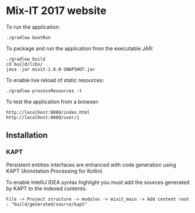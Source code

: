 # Mix-IT 2017 website

To run the application:
```
./gradlew bootRun
```

To package and run the application from the executable JAR:
```
./gradlew build
cd build/libs/
java -jar mixit-1.0.0-SNAPSHOT.jar
```

To enable live reload of static resources:
```
./gradlew processResources -t
```

To test the application from a browser:
```
http://localhost:8080/index.html
http://localhost:8080/user/1
```


## Installation

### KAPT

Persistent entities interfaces are enhanced with code generation using KAPT (Annotation Processing for Kotlin)

To enable IntelliJ IDEA syntax highlight you must add the sources generated by KAPT to the indexed contents: 
  ```
  File -> Project structure -> modules -> mixit_main -> Add content root : "build/generated/source/kapt"
```
